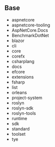 ## Base

-   aspnetcore
-   aspnetcore-tooling
-   AspNetCore.Docs
-   BenchmarkDotNet
-   blazor
-   cli
-   core
-   corefx
-   csharplang
-   docs
-   efcore
-   extensions
-   fsharp
-   list
-   orleans
-   project-system
-   roslyn
-   roslyn-sdk
-   roslyn-tools
-   runtime
-   sdk
-   standard
-   toolset
-   tye
